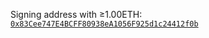 Signing address with ≥1.00ETH: [`0x83Cee747E4BCFF80938eA1056F925d1c24412f0b`](https://etherscan.io/address/0x83cee747e4bcff80938ea1056f925d1c24412f0b)
